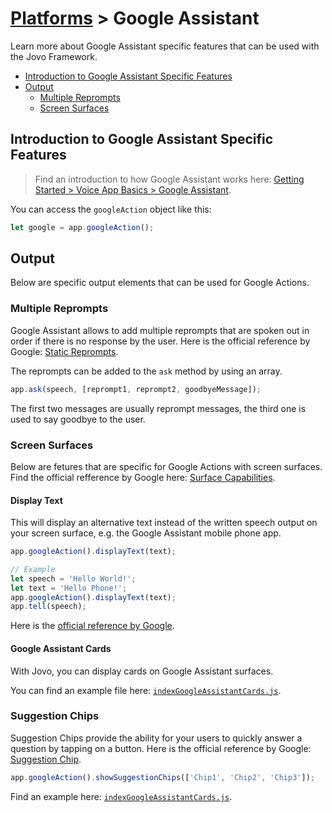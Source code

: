 # [Platforms](../) > Google Assistant

Learn more about Google Assistant specific features that can be used with the Jovo Framework.

* [Introduction to Google Assistant Specific Features](#introduction-to-google-assistant-specific-features)
* [Output](#output)
  * [Multiple Reprompts](#multiple-reprompts)
  * [Screen Surfaces](#screen-surfaces)


## Introduction to Google Assistant Specific Features

> Find an introduction to how Google Assistant works here: [Getting Started > Voice App Basics > Google Assistant](https://github.com/jovotech/jovo-framework-nodejs/tree/master/docs/01_getting-started/voice-app-basics.md/#google-assistant).

You can access the `googleAction` object like this:

```javascript
let google = app.googleAction();
```


## Output

Below are specific output elements that can be used for Google Actions. 

### Multiple Reprompts

Google Assistant allows to add multiple reprompts that are spoken out in order if there is no response by the user. Here is the official reference by Google: [Static Reprompts](https://developers.google.com/actions/assistant/reprompts#static_reprompts).

The reprompts can be added to the `ask` method by using an array.

```javascript
app.ask(speech, [reprompt1, reprompt2, goodbyeMessage]);
```

The first two messages are usually reprompt messages, the third one is used to say goodbye to the user.

### Screen Surfaces

Below are fetures that are specific for Google Actions with screen surfaces. Find the official refference by Google here: [Surface Capabilities](https://developers.google.com/actions/assistant/surface-capabilities).


#### Display Text

This will display an alternative text instead of the written speech output on your screen surface, e.g. the Google Assistant mobile phone app.

```javascript
app.googleAction().displayText(text);

// Example
let speech = 'Hello World!';
let text = 'Hello Phone!';
app.googleAction().displayText(text);
app.tell(speech);
```

Here is the [official reference by Google](https://developers.google.com/actions/assistant/responses).

#### Google Assistant Cards

With Jovo, you can display cards on Google Assistant surfaces. 

You can find an example file here: [`indexGoogleAssistantCards.js`](https://github.com/jovotech/jovo-framework-nodejs/blob/master/examples/google_action_specific/indexGoogleAssistantCards.js).


### Suggestion Chips

Suggestion Chips provide the ability for your users to quickly answer a question by tapping on a button. Here is the official reference by Google: [Suggestion Chip](https://developers.google.com/actions/assistant/responses#suggestion-chip).

```javascript
app.googleAction().showSuggestionChips(['Chip1', 'Chip2', 'Chip3']);
```

Find an example here: [`indexGoogleAssistantCards.js`](https://github.com/jovotech/jovo-framework-nodejs/blob/master/examples/google_action_specific/indexGoogleAssistantCards.js).